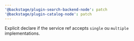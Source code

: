 ```yaml
---
'@backstage/plugin-search-backend-node': patch
'@backstage/plugin-catalog-node': patch
---
```


Explicit declare if the service ref accepts `single` ou `multiple` implementations.
